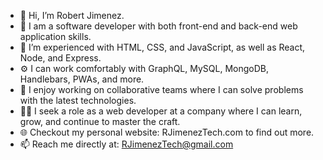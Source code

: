 - 👋 Hi, I’m Robert Jimenez.
- 👀 I am a software developer with both front-end and back-end web application skills.
- 🌱 I’m experienced with HTML, CSS, and JavaScript, as well as React, Node, and Express.
- ⚙  I can work comfortably with GraphQL, MySQL, MongoDB, Handlebars, PWAs, and more.
- 💞️ I enjoy working on collaborative teams where I can solve problems with the latest technologies.
- 👩‍💻 I seek a role as a web developer at a company where I can learn, grow, and continue to master the craft.
- 🌐 Checkout my personal website: RJimenezTech.com to find out more.
- 📫 Reach me directly at: RJimenezTech@gmail.com
